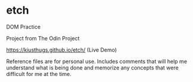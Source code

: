 # etch
DOM Practice

Project from The Odin Project

https://kiusthugs.github.io/etch/  (Live Demo)

Reference files are for personal use. Includes comments that will help me understand what is being done and memorize any concepts that were difficult for me at the time.
